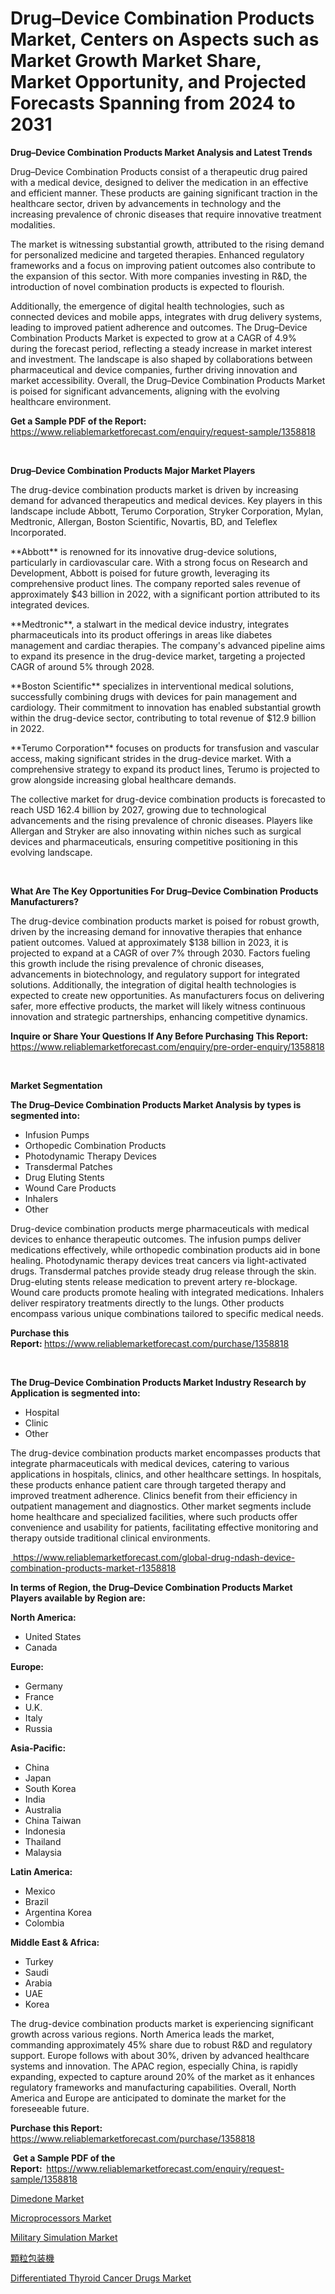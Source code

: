 <p><h1>Drug–Device Combination Products Market, Centers on Aspects such as Market Growth Market Share, Market Opportunity, and Projected Forecasts Spanning from 2024 to 2031</h1></p><p><strong>Drug–Device Combination Products Market Analysis and Latest Trends</strong></p>
<p><p>Drug–Device Combination Products consist of a therapeutic drug paired with a medical device, designed to deliver the medication in an effective and efficient manner. These products are gaining significant traction in the healthcare sector, driven by advancements in technology and the increasing prevalence of chronic diseases that require innovative treatment modalities. </p><p>The market is witnessing substantial growth, attributed to the rising demand for personalized medicine and targeted therapies. Enhanced regulatory frameworks and a focus on improving patient outcomes also contribute to the expansion of this sector. With more companies investing in R&D, the introduction of novel combination products is expected to flourish.</p><p>Additionally, the emergence of digital health technologies, such as connected devices and mobile apps, integrates with drug delivery systems, leading to improved patient adherence and outcomes. The Drug–Device Combination Products Market is expected to grow at a CAGR of 4.9% during the forecast period, reflecting a steady increase in market interest and investment. The landscape is also shaped by collaborations between pharmaceutical and device companies, further driving innovation and market accessibility. Overall, the Drug–Device Combination Products Market is poised for significant advancements, aligning with the evolving healthcare environment.</p></p>
<p><strong>Get a Sample PDF of the Report:&nbsp;</strong> <a href="https://www.reliablemarketforecast.com/enquiry/request-sample/1358818">https://www.reliablemarketforecast.com/enquiry/request-sample/1358818</a></p>
<p>&nbsp;</p>
<p><strong>Drug–Device Combination Products Major Market Players</strong></p>
<p><p>The drug-device combination products market is driven by increasing demand for advanced therapeutics and medical devices. Key players in this landscape include Abbott, Terumo Corporation, Stryker Corporation, Mylan, Medtronic, Allergan, Boston Scientific, Novartis, BD, and Teleflex Incorporated.</p><p>**Abbott** is renowned for its innovative drug-device solutions, particularly in cardiovascular care. With a strong focus on Research and Development, Abbott is poised for future growth, leveraging its comprehensive product lines. The company reported sales revenue of approximately $43 billion in 2022, with a significant portion attributed to its integrated devices.</p><p>**Medtronic**, a stalwart in the medical device industry, integrates pharmaceuticals into its product offerings in areas like diabetes management and cardiac therapies. The company's advanced pipeline aims to expand its presence in the drug-device market, targeting a projected CAGR of around 5% through 2028.</p><p>**Boston Scientific** specializes in interventional medical solutions, successfully combining drugs with devices for pain management and cardiology. Their commitment to innovation has enabled substantial growth within the drug-device sector, contributing to total revenue of $12.9 billion in 2022.</p><p>**Terumo Corporation** focuses on products for transfusion and vascular access, making significant strides in the drug-device market. With a comprehensive strategy to expand its product lines, Terumo is projected to grow alongside increasing global healthcare demands.</p><p>The collective market for drug-device combination products is forecasted to reach USD 162.4 billion by 2027, growing due to technological advancements and the rising prevalence of chronic diseases. Players like Allergan and Stryker are also innovating within niches such as surgical devices and pharmaceuticals, ensuring competitive positioning in this evolving landscape.</p></p>
<p>&nbsp;</p>
<p><strong>What Are The Key Opportunities For Drug–Device Combination Products Manufacturers?</strong></p>
<p><p>The drug-device combination products market is poised for robust growth, driven by the increasing demand for innovative therapies that enhance patient outcomes. Valued at approximately $138 billion in 2023, it is projected to expand at a CAGR of over 7% through 2030. Factors fueling this growth include the rising prevalence of chronic diseases, advancements in biotechnology, and regulatory support for integrated solutions. Additionally, the integration of digital health technologies is expected to create new opportunities. As manufacturers focus on delivering safer, more effective products, the market will likely witness continuous innovation and strategic partnerships, enhancing competitive dynamics.</p></p>
<p><strong>Inquire or Share Your Questions If Any Before Purchasing This Report:</strong> <a href="https://www.reliablemarketforecast.com/enquiry/pre-order-enquiry/1358818">https://www.reliablemarketforecast.com/enquiry/pre-order-enquiry/1358818</a></p>
<p>&nbsp;</p>
<p><strong>Market Segmentation</strong></p>
<p><strong>The Drug–Device Combination Products Market Analysis by types is segmented into:</strong></p>
<p><ul><li>Infusion Pumps</li><li>Orthopedic Combination Products</li><li>Photodynamic Therapy Devices</li><li>Transdermal Patches</li><li>Drug Eluting Stents</li><li>Wound Care Products</li><li>Inhalers</li><li>Other</li></ul></p>
<p><p>Drug-device combination products merge pharmaceuticals with medical devices to enhance therapeutic outcomes. The infusion pumps deliver medications effectively, while orthopedic combination products aid in bone healing. Photodynamic therapy devices treat cancers via light-activated drugs. Transdermal patches provide steady drug release through the skin. Drug-eluting stents release medication to prevent artery re-blockage. Wound care products promote healing with integrated medications. Inhalers deliver respiratory treatments directly to the lungs. Other products encompass various unique combinations tailored to specific medical needs.</p></p>
<p><strong>Purchase this Report:&nbsp;</strong><a href="https://www.reliablemarketforecast.com/purchase/1358818">https://www.reliablemarketforecast.com/purchase/1358818</a></p>
<p>&nbsp;</p>
<p><strong>The Drug–Device Combination Products Market Industry Research by Application is segmented into:</strong></p>
<p><ul><li>Hospital</li><li>Clinic</li><li>Other</li></ul></p>
<p><p>The drug-device combination products market encompasses products that integrate pharmaceuticals with medical devices, catering to various applications in hospitals, clinics, and other healthcare settings. In hospitals, these products enhance patient care through targeted therapy and improved treatment adherence. Clinics benefit from their efficiency in outpatient management and diagnostics. Other market segments include home healthcare and specialized facilities, where such products offer convenience and usability for patients, facilitating effective monitoring and therapy outside traditional clinical environments.</p></p>
<p><a href="https://www.reliablemarketforecast.com/global-drug-ndash-device-combination-products-market-r1358818">&nbsp;https://www.reliablemarketforecast.com/global-drug-ndash-device-combination-products-market-r1358818</a></p>
<p><strong>In terms of Region, the Drug–Device Combination Products Market Players available by Region are:</strong></p>
<p>
    <p> <strong> North America: </strong>
        <ul>
            <li>United States</li>
            <li>Canada</li>
        </ul>
        </p> 
    <p> <strong> Europe: </strong>
        <ul>
            <li>Germany</li>
            <li>France</li>
            <li>U.K.</li>
            <li>Italy</li>
            <li>Russia</li>
        </ul>
        </p> 
    <p> <strong> Asia-Pacific: </strong>
        <ul>
            <li>China</li>
            <li>Japan</li>
            <li>South Korea</li>
            <li>India</li>
            <li>Australia</li>
            <li>China Taiwan</li>
            <li>Indonesia</li>
            <li>Thailand</li>
            <li>Malaysia</li>
        </ul>
        </p> 
    <p> <strong> Latin America: </strong>
        <ul>
            <li>Mexico</li>
            <li>Brazil</li>
            <li>Argentina Korea</li>
            <li>Colombia</li>
        </ul>
        </p> 
    <p> <strong> Middle East & Africa: </strong>
        <ul>
            <li>Turkey</li>
            <li>Saudi</li>
            <li>Arabia</li>
            <li>UAE</li>
            <li>Korea</li>
        </ul>
    </p>
    </p>
<p><p>The drug-device combination products market is experiencing significant growth across various regions. North America leads the market, commanding approximately 45% share due to robust R&D and regulatory support. Europe follows with about 30%, driven by advanced healthcare systems and innovation. The APAC region, especially China, is rapidly expanding, expected to capture around 20% of the market as it enhances regulatory frameworks and manufacturing capabilities. Overall, North America and Europe are anticipated to dominate the market for the foreseeable future.</p></p>
<p><strong>Purchase this Report: </strong><a href="https://www.reliablemarketforecast.com/purchase/1358818">https://www.reliablemarketforecast.com/purchase/1358818</a></p>
<p>&nbsp;<strong>Get a Sample PDF of the Report:&nbsp;&nbsp;</strong><a href="https://www.reliablemarketforecast.com/enquiry/request-sample/1358818">https://www.reliablemarketforecast.com/enquiry/request-sample/1358818</a></p>
<p><strong></strong></p>
<p><p><a href="https://issuu.com/reportprime-2/docs/dimedone-market-size-2030.pptx_dfe022b5438ce8">Dimedone Market</a></p><p><a href="https://www.linkedin.com/pulse/what-emerging-market-trends-microprocessors-detailed-overview-afsee?trackingId=%2BZv3XpoiT8OqUHDzDtEFfw%3D%3D">Microprocessors Market</a></p><p><a href="https://www.linkedin.com/pulse/military-simulation-market-overview-global-trends-future-prospects-ncbve?trackingId=E8F%2Frn1%2BTumbgOM%2Fe40z5A%3D%3D">Military Simulation Market</a></p><p><a href="https://medium.com/@tubbs463/granule-packaging-machine-market-%E3%81%AE%E3%82%B0%E3%83%AD%E3%83%BC%E3%83%90%E3%83%AB%E5%B8%82%E5%A0%B4%E6%A6%82%E8%A6%81%E3%81%AF-%E4%B8%96%E7%95%8C%E3%81%8A%E3%82%88%E3%81%B3%E4%B8%BB%E8%A6%81%E5%B8%82%E5%A0%B4%E3%81%AB%E3%81%8A%E3%81%91%E3%82%8B%E6%A5%AD%E7%95%8C%E3%81%AB%E5%BD%B1%E9%9F%BF%E3%82%92%E4%B8%8E%E3%81%88%E3%82%8B%E4%B8%BB%E8%A6%81%E3%81%AA%E3%83%88%E3%83%AC%E3%83%B3%E3%83%89%E3%81%AB%E3%81%A4%E3%81%84%E3%81%A6-%E7%8B%AC%E8%87%AA%E3%81%AE%E8%A6%96%E7%82%B9%E3%82%92%E6%8F%90%E4%BE%9B%E3%81%97%E3%81%BE%E3%81%99-5ddb678a9940">顆粒包装機</a></p><p><a href="https://github.com/sofayahoo2023/Market-Research-Report-List-6/blob/main/differentiated-thyroid-cancer-drugs-market.md">Differentiated Thyroid Cancer Drugs Market</a></p></p>
